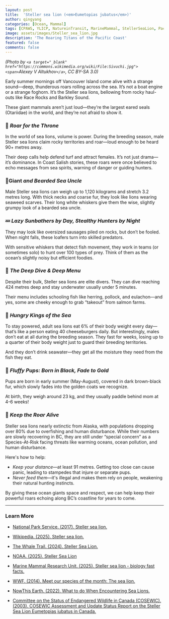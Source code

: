 ```yaml
---
layout: post
title:  'Steller sea lion (<em>Eumetopias jubatus</em>)'
author: qingyang
categories: [Ocean, Mammal]
tags: [CPAWS, YLICP, NatureinTransit, MarineMammal, StellerSeaLion, PacificWildlife, Conservation, WildinWords]
image: assets/images/Steller_sea_lion.jpg
description: 'The Roaring Titans of the Pacific Coast'
featured: false
comments: false
---
```

*(Photo by `<a target="_blank" href="https://commons.wikimedia.org/wiki/File:Sivuchi.jpg"><span>`Alexey V Altukhov`</a>`, CC BY-SA 3.0)*

Early summer mornings off Vancouver Island come alive with a strange sound—deep, thunderous roars rolling across the sea. It’s not a boat engine or a strange foghorn. It’s the Steller sea lions, bellowing from rocky haul-outs like Race Rocks and Barkley Sound.

These giant mammals aren’t just loud—they’re the largest eared seals (Otariidae) in the world, and they’re not afraid to show it.

### 🦁 *Roar for the Throne*

In the world of sea lions, volume is power. During the breeding season, male Steller sea lions claim rocky territories and roar—loud enough to be heard 90+ metres away.

Their deep calls help defend turf and attract females. It’s not just drama—it’s dominance. In Coast Salish stories, these roars were once believed to echo messages from sea spirits, warning of danger or guiding hunters.

### 🧔Giant *and Bearded Sea Uncle*

Male Steller sea lions can weigh up to 1,120 kilograms and stretch 3.2 metres long. With thick necks and coarse fur, they look like lions wearing seaweed scarves. Their long white whiskers give them the wise, slightly grumpy look of a bearded sea uncle.

### 💤 *Lazy Sunbathers by Day, Stealthy Hunters by Night*

They may look like oversized sausages piled on rocks, but don’t be fooled. When night falls, these loafers turn into skilled predators.

With sensitive whiskers that detect fish movement, they work in teams (or sometimes solo) to hunt over 100 types of prey. Think of them as the ocean’s slightly noisy but efficient foodies.

### 🌊 *The Deep Dive & Deep Menu*

Despite their bulk, Steller sea lions are elite divers. They can dive reaching 424 metres deep and stay underwater usually under 5 minutes.

Their menu includes schooling fish like herring, pollock, and eulachon—and yes, some are cheeky enough to grab “takeout” from salmon farms.

### 🍔 *Hungry Kings of the Sea*

To stay powered, adult sea lions eat 6% of their body weight every day—that’s like a person eating 40 cheeseburgers daily. But interestingly, males don’t eat at all during the breeding season. They fast for weeks, losing up to a quarter of their body weight just to guard their breeding territories.

And they don’t drink seawater—they get all the moisture they need from the fish they eat.

### 🧸 *Fluffy Pups: Born in Black, Fade to Gold*

Pups are born in early summer (May-August), covered in dark brown-black fur, which slowly fades into the golden coats we recognize.

At birth, they weigh around 23 kg, and they usually paddle behind mom at 4-6 weeks!

### 📣 *Keep the Roar Alive*

Steller sea lions nearly extinctic from Alaska, with populations dropping over 80% due to overfishing and human disturbance. While their numbers are slowly recovering in BC, they are still under “special concern” as a Species-At-Risk facing threats like warming oceans, ocean pollution, and human disturbance.

Here's how to help:

- *Keep your distance*—at least 91 metres. Getting too close can cause panic, leading to stampedes that injure or separate pups.
- *Never feed them*—it's illegal and makes them rely on people, weakening their natural hunting instincts.

By giving these ocean giants space and respect, we can help keep their powerful roars echoing along BC’s coastline for years to come.

---

### Learn More
- <a target='_blank' href='https://www.nps.gov/chis/learn/nature/steller-sea-lion.htm'><span>National Park Service. (2017). Steller sea lion.</span></a>
 
 - <a target='_blank' href='https://en.wikipedia.org/wiki/Steller_sea_lion'><span>Wikipedia. (2025). Steller sea lion.</span></a>

 - <a target='_blank' href='https://thewhaletrail.org/wt-species/steller-sea-lion/#:~:text=Steller%20sea%20lions%20are%20opportunistic,biologists%20believe%20helps%20with%20digestion'><span>The Whale Trail. (2024). Steller Sea Lion.</span></a>


 - <a target='_blank' href='https://www.fisheries.noaa.gov/species/steller-sea-lion'><span>NOAA. (2025). Steller Sea Lion</span></a>

 
 - <a target='_blank' href='https://mmru.ubc.ca/biology/steller-sea-lion-fast-facts/'><span>Marine Mammal Research Unit. (2025). Steller sea lion - biology fast facts.</span></a>

 
 - <a target='_blank' href='https://wwf.ca/stories/meet-species-month-sea-lion/#:~:text=Did%20you%20know%E2%80%A6,live%20up%20to%2030%20years'><span>WWF. (2014). Meet our species of the month: The sea lion.</span></a>

 - <a target='_blank' href='https://www.youtube.com/watch?v=Odb6-lrH9ro&t=16s'><span>NowThis Earth. (2022). What to do When Encountering Sea Lions.</span></a>

 
 - <a target='_blank' href='https://www.sararegistry.gc.ca/virtual_sara/files/cosewic/sr_steller_sea_lion_e.pdf'><span>Committee on the Status of Endangered Wildlife in Canada (COSEWIC). (2003). COSEWIC Assessment and Update Status Report on the Steller Sea Lion Eumetopias jubatus in Canada.</span></a>


